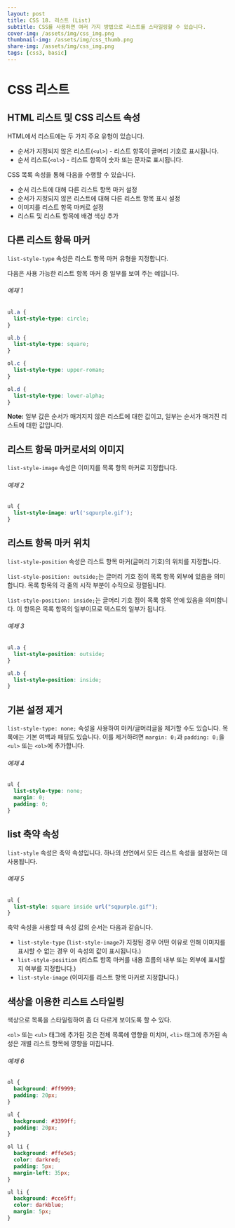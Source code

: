 ```yaml
---
layout: post
title: CSS 18. 리스트 (List)
subtitle: CSS를 사용하면 여러 가지 방법으로 리스트를 스타일링할 수 있습니다.
cover-img: /assets/img/css_img.png
thumbnail-img: /assets/img/css_thumb.png
share-img: /assets/img/css_img.png
tags: [css3, basic]
---
```


# CSS 리스트

## HTML 리스트 및 CSS 리스트 속성

HTML에서 리스트에는 두 가지 주요 유형이 있습니다.

+ 순서가 지정되지 않은 리스트(```<ul>```) - 리스트 항목이 글머리 기호로 표시됩니다.
+ 순서 리스트(```<ol>```) - 리스트 항목이 숫자 또는 문자로 표시됩니다.

CSS 목록 속성을 통해 다음을 수행할 수 있습니다.

+ 순서 리스트에 대해 다른 리스트 항목 마커 설정
+ 순서가 지정되지 않은 리스트에 대해 다른 리스트 항목 표시 설정
+ 이미지를 리스트 항목 마커로 설정
+ 리스트 및 리스트 항목에 배경 색상 추가

## 다른 리스트 항목 마커

```list-style-type``` 속성은 리스트 항목 마커 유형을 지정합니다.

다음은 사용 가능한 리스트 항목 마커 중 일부를 보여 주는 예입니다.

###### 예제 1

```css
ul.a {
  list-style-type: circle;
}

ul.b {
  list-style-type: square;
}

ol.c {
  list-style-type: upper-roman;
}

ol.d {
  list-style-type: lower-alpha;
}
```

**Note:** 일부 값은 순서가 매겨지지 않은 리스트에 대한 값이고, 일부는 순서가 매겨진 리스트에 대한 값입니다.

## 리스트 항목 마커로서의 이미지

```list-style-image``` 속성은 이미지를 목록 항목 마커로 지정합니다.

###### 예제 2

```css
ul {
  list-style-image: url('sqpurple.gif');
}
```

## 리스트 항목 마커 위치

```list-style-position``` 속성은 리스트 항목 마커(글머리 기호)의 위치를 지정합니다.

```list-style-position: outside;```는 글머리 기호 점이 목록 항목 외부에 있음을 의미합니다. 목록 항목의 각 줄의 시작 부분이 수직으로 정렬됩니다.

```list-style-position: inside;```는 글머리 기호 점이 목록 항목 안에 있음을 의미합니다. 이 항목은 목록 항목의 일부이므로 텍스트의 일부가 됩니다.

###### 예제 3

```css
ul.a {
  list-style-position: outside;
}

ul.b {
  list-style-position: inside;
}
```

## 기본 설정 제거

```list-style-type: none;``` 속성을 사용하여 마커/글머리글을 제거할 수도 있습니다. 목록에는 기본 여백과 패딩도 있습니다. 이를 제거하려면 ```margin: 0;```과 ```padding: 0;```을 ```<ul>``` 또는 ```<ol>```에 추가합니다.

###### 예제 4

```css
ul {
  list-style-type: none;
  margin: 0;
  padding: 0;
}
```

## list 축약 속성

```list-style``` 속성은 축약 속성입니다. 하나의 선언에서 모든 리스트 속성을 설정하는 데 사용됩니다.

###### 예제 5

```css
ul {
  list-style: square inside url("sqpurple.gif");
}
```

축약 속성을 사용할 때 속성 값의 순서는 다음과 같습니다.

+ ```list-style-type``` (```list-style-image```가 지정된 경우 어떤 이유로 인해 이미지를 표시할 수 없는 경우 이 속성의 값이 표시됩니다.)
+ ```list-style-position``` (리스트 항목 마커를 내용 흐름의 내부 또는 외부에 표시할지 여부를 지정합니다.)
+ ```list-style-image``` (이미지를 리스트 항목 마커로 지정합니다.)

## 색상을 이용한 리스트 스타일링

색상으로 목록을 스타일링하여 좀 더 다르게 보이도록 할 수 있다.

```<ol>``` 또는 ```<ul>``` 태그에 추가된 것은 전체 목록에 영향을 미치며, ```<li>``` 태그에 추가된 속성은 개별 리스트 항목에 영향을 미칩니다.

###### 예제 6

```css
ol {
  background: #ff9999;
  padding: 20px;
}

ul {
  background: #3399ff;
  padding: 20px;
}

ol li {
  background: #ffe5e5;
  color: darkred;
  padding: 5px;
  margin-left: 35px;
}

ul li {
  background: #cce5ff;
  color: darkblue;
  margin: 5px;
}
```
